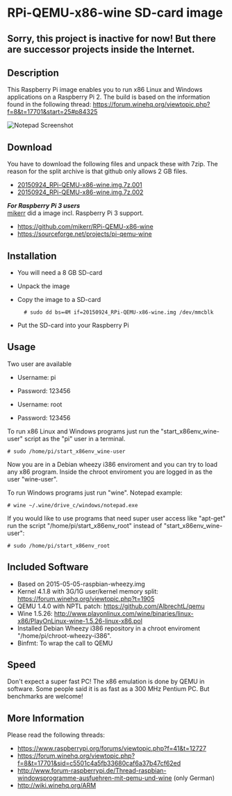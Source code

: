 RPi-QEMU-x86-wine SD-card image
===============================

Sorry, this project is inactive for now! But there are successor projects inside the Internet.
---

Description
-----------
This Raspberry Pi image enables you to run x86 Linux and Windows applications on a Raspberry Pi 2.
The build is based on the information found in the following thread: https://forum.winehq.org/viewtopic.php?f=8&t=17701&start=25#p84325

![Notepad Screenshot](/Screenshots/Notepad.png?raw=true)

Download
--------
You have to download the following files and unpack these with 7zip. The reason for the split archive is that github only allows 2 GB files.
- [20150924_RPi-QEMU-x86-wine.img.7z.001](https://github.com/AlbrechtL/RPi-QEMU-x86-wine/releases/download/20150924/20150924_RPi-QEMU-x86-wine.img.7z.001)
- [20150924_RPi-QEMU-x86-wine.img.7z.002](https://github.com/AlbrechtL/RPi-QEMU-x86-wine/releases/download/20150924/20150924_RPi-QEMU-x86-wine.img.7z.002)

***For Raspberry Pi 3 users***  
[mikerr](https://github.com/mikerr/RPi-QEMU-x86-wine) did a image incl. Raspberry Pi 3 support.
 * https://github.com/mikerr/RPi-QEMU-x86-wine 
 * https://sourceforge.net/projects/pi-qemu-wine

Installation
------------
- You will need a 8 GB SD-card
- Unpack the image
- Copy the image to a SD-card

        # sudo dd bs=4M if=20150924_RPi-QEMU-x86-wine.img /dev/mmcblk

- Put the SD-card into your Raspberry Pi

Usage
-----
Two user are available
- Username: pi
- Password: 123456


- Username: root
- Password: 123456

To run x86 Linux and Windows programs just run the "start_x86env_wine-user" script as the "pi" user in a terminal.
     
    # sudo /home/pi/start_x86env_wine-user

Now you are in a Debian wheezy i386 enviroment and you can try to load any x86 program. Inside the chroot enviroment you are logged in as the user "wine-user".

To run Windows programs just run "wine". Notepad example:

    # wine ~/.wine/drive_c/windows/notepad.exe


If you would like to use programs that need super user access like "apt-get" run the script "/home/pi/start_x86env_root" instead of "start_x86env_wine-user":

    # sudo /home/pi/start_x86env_root


Included Software
-----------------
- Based on 2015-05-05-raspbian-wheezy.img
- Kernel 4.1.8 with 3G/1G user/kernel memory split: https://forum.winehq.org/viewtopic.php?t=1905
- QEMU 1.4.0 with NPTL patch: https://github.com/AlbrechtL/qemu
- Wine 1.5.26: http://www.playonlinux.com/wine/binaries/linux-x86/PlayOnLinux-wine-1.5.26-linux-x86.pol
- Installed Debian Wheezy i386 repository in a chroot enviroment "/home/pi/chroot-wheezy-i386".
- Binfmt: To wrap the call to QEMU


Speed
-----
Don't expect a super fast PC! The x86 emulation is done by QEMU in software.
Some people said it is as fast as a 300 MHz Pentium PC. But benchmarks are welcome!

More Information
-----------------
Please read the following threads:
- https://www.raspberrypi.org/forums/viewtopic.php?f=41&t=12727
- https://forum.winehq.org/viewtopic.php?f=8&t=17701&sid=c5501c4a5fb33680caf6a37b47cf62ed
- http://www.forum-raspberrypi.de/Thread-raspbian-windowsprogramme-ausfuehren-mit-qemu-und-wine (only German)
- http://wiki.winehq.org/ARM
